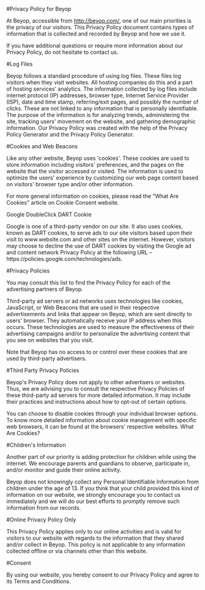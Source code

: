 
#Privacy Policy for Beyop

At Beyop, accessible from http://beyop.com/, one of our main priorities is the privacy of our visitors. This Privacy Policy document contains types of information that is collected and recorded by Beyop and how we use it.

If you have additional questions or require more information about our Privacy Policy, do not hesitate to contact us.

#Log Files

Beyop follows a standard procedure of using log files. These files log visitors when they visit websites. All hosting companies do this and a part of hosting services' analytics. The information collected by log files include internet protocol (IP) addresses, browser type, Internet Service Provider (ISP), date and time stamp, referring/exit pages, and possibly the number of clicks. These are not linked to any information that is personally identifiable. The purpose of the information is for analyzing trends, administering the site, tracking users' movement on the website, and gathering demographic information. Our Privacy Policy was created with the help of the Privacy Policy Generator and the Privacy Policy Generator.

#Cookies and Web Beacons

Like any other website, Beyop uses 'cookies'. These cookies are used to store information including visitors' preferences, and the pages on the website that the visitor accessed or visited. The information is used to optimize the users' experience by customizing our web page content based on visitors' browser type and/or other information.

For more general information on cookies, please read the "What Are Cookies" article on Cookie Consent website.

Google DoubleClick DART Cookie

<p>Google is one of a third-party vendor on our site. It also uses cookies, known as DART cookies, to serve ads to our site visitors based upon their visit to www.website.com and other sites on the internet. However, visitors may choose to decline the use of DART cookies by visiting the Google ad and content network Privacy Policy at the following URL – https://policies.google.com/technologies/ads.


#Privacy Policies

You may consult this list to find the Privacy Policy for each of the advertising partners of Beyop.

Third-party ad servers or ad networks uses technologies like cookies, JavaScript, or Web Beacons that are used in their respective advertisements and links that appear on Beyop, which are sent directly to users' browser. They automatically receive your IP address when this occurs. These technologies are used to measure the effectiveness of their advertising campaigns and/or to personalize the advertising content that you see on websites that you visit.

Note that Beyop has no access to or control over these cookies that are used by third-party advertisers.

#Third Party Privacy Policies

Beyop's Privacy Policy does not apply to other advertisers or websites. Thus, we are advising you to consult the respective Privacy Policies of these third-party ad servers for more detailed information. It may include their practices and instructions about how to opt-out of certain options. 

You can choose to disable cookies through your individual browser options. To know more detailed information about cookie management with specific web browsers, it can be found at the browsers' respective websites. What Are Cookies?

#Children's Information

Another part of our priority is adding protection for children while using the internet. We encourage parents and guardians to observe, participate in, and/or monitor and guide their online activity.

Beyop does not knowingly collect any Personal Identifiable Information from children under the age of 13. If you think that your child provided this kind of information on our website, we strongly encourage you to contact us immediately and we will do our best efforts to promptly remove such information from our records.

#Online Privacy Policy Only

This Privacy Policy applies only to our online activities and is valid for visitors to our website with regards to the information that they shared and/or collect in Beyop. This policy is not applicable to any information collected offline or via channels other than this website.

#Consent

By using our website, you hereby consent to our Privacy Policy and agree to its Terms and Conditions.
